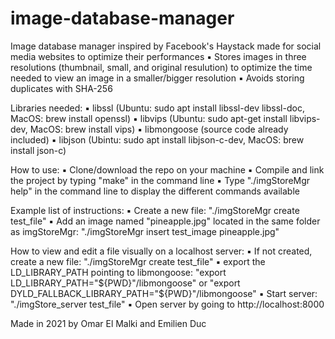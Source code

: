 # image-database-manager

Image database manager inspired by Facebook's Haystack made for social media websites to optimize their performances
▪	Stores images in three resolutions (thumbnail, small, and original resulution) to optimize the time needed to view an image in a smaller/bigger resolution
▪	Avoids storing duplicates with SHA-256 

Libraries needed: 
▪	libssl (Ubuntu: sudo apt install libssl-dev libssl-doc, MacOS: brew install openssl)
▪	libvips (Ubuntu: sudo apt-get install libvips-dev, MacOS: brew install vips)
▪	libmongoose (source code already included)
▪	libjson (Ubintu: sudo apt install libjson-c-dev, MacOS: brew install json-c)

How to use:
▪	Clone/download the repo on your machine
▪ Compile and link the project by typing "make" in the command line
▪ Type "./imgStoreMgr help" in the command line to display the different commands available

Example list of instructions:
▪	Create a new file: "./imgStoreMgr create test_file"
▪ Add an image named "pineapple.jpg" located in the same folder as imgStoreMgr: "./imgStoreMgr insert test_image pineapple.jpg"

How to view and edit a file visually on a localhost server:
▪	If not created, create a new file: "./imgStoreMgr create test_file"
▪ export the LD_LIBRARY_PATH pointing to libmongoose: "export LD_LIBRARY_PATH="${PWD}"/libmongoose" or "export DYLD_FALLBACK_LIBRARY_PATH="${PWD}"/libmongoose"
▪ Start server: "./imgStore_server test_file"
▪ Open server by going to http://localhost:8000

Made in 2021 by Omar El Malki and Emilien Duc
